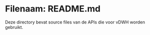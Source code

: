 # Filenaam: README.md
Deze directory bevat source files van de APIs die voor vDWH worden gebruikt.
 